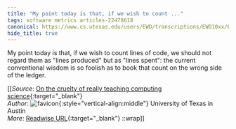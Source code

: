 ```yaml
---
title: "My point today is that, if we wish to count ..."
tags: software metrics articles-22478618
canonical: https://www.cs.utexas.edu/users/EWD/transcriptions/EWD10xx/EWD1036.html#
hide_title: true
---
```


My point today is that, if we wish to count lines of code, we should not regard them as "lines produced" but as "lines spent": the current conventional wisdom is so foolish as to book that count on the wrong side of the ledger.


[[_Source_: [On the cruelty of really teaching computing science](https://www.cs.utexas.edu/users/EWD/transcriptions/EWD10xx/EWD1036.html#){:target="_blank"}<br>
_Author_: ![favicon](https://s2.googleusercontent.com/s2/favicons?domain=www.cs.utexas.edu){:style="vertical-align:middle"} University of Texas in Austin<br>
_More_: [Readwise URL](https://readwise.io/open/442273245){:target="_blank"}
::wrap]]